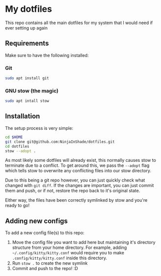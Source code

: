 # My dotfiles

This repo contains all the main dotfiles for my system that I would need if ever setting up again

## Requirements

Make sure to have the following installed:

### Git

```bash
sudo apt install git
```

### GNU stow (the magic)

```bash
sudo apt intall stow
```

## Installation

The setup process is very simple:

```bash
cd $HOME
git clone git@github.com:NinjaInShade/dotfiles.git
cd dotfiles
stow --adopt .
```

As most likely some dotfiles will already exist, this normally causes stow to terminate due to a conflict. To get around this, we pass the `--adopt` flag which tells stow to overwrite any conflicting files into our stow directory.

Due to this being a git repo however, you can just quickly check what changed with `git diff`. If the changes are important, you can just commit them and push, or if not, restore the repo back to it's original state.

Either way, the files have been correctly symlinked by stow and you're ready to go!

## Adding new configs

To add a new config file(s) to this repo:

1) Move the config file you want to add here but maintaining it's directory structure from your home directory. For example, adding `~/.config/kitty/kitty.conf` would require you to make `.config/kitty/kitty.conf` inside this directory.
2) Run `stow .` to create the new symlink
3) Commit and push to the repo! :D


